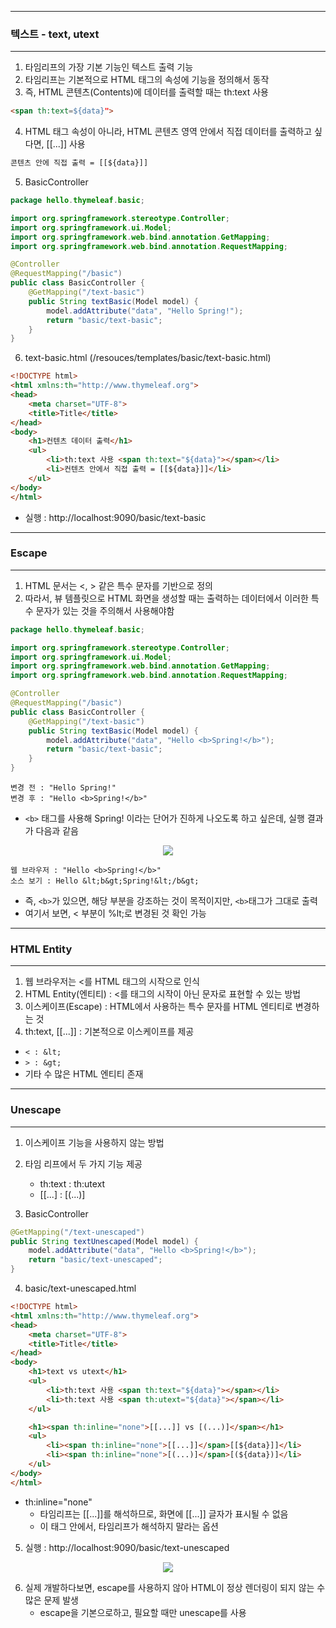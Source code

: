 -----
### 텍스트 - text, utext
-----
1. 타임리프의 가장 기본 기능인 텍스트 출력 기능
2. 타임리프는 기본적으로 HTML 태그의 속성에 기능을 정의해서 동작
3. 즉, HTML 콘텐츠(Contents)에 데이터를 출력할 때는 th:text 사용
```html
<span th:text=${data}">
```

4. HTML 태그 속성이 아니라, HTML 콘텐츠 영역 안에서 직접 데이터를 출력하고 싶다면, [[...]] 사용
```html
콘텐츠 안에 직접 출력 = [[${data}]]
```

5. BasicController
```java
package hello.thymeleaf.basic;

import org.springframework.stereotype.Controller;
import org.springframework.ui.Model;
import org.springframework.web.bind.annotation.GetMapping;
import org.springframework.web.bind.annotation.RequestMapping;

@Controller
@RequestMapping("/basic")
public class BasicController {
    @GetMapping("/text-basic")
    public String textBasic(Model model) {
        model.addAttribute("data", "Hello Spring!");
        return "basic/text-basic";
    }
}
```

6. text-basic.html (/resouces/templates/basic/text-basic.html)
```html
<!DOCTYPE html>
<html xmlns:th="http://www.thymeleaf.org">
<head>
    <meta charset="UTF-8">
    <title>Title</title>
</head>
<body>
    <h1>컨텐츠 데이터 출력</h1>
    <ul>
        <li>th:text 사용 <span th:text="${data}"></span></li>
        <li>컨텐츠 안에서 직접 출력 = [[${data}]]</li>
    </ul>
</body>
</html>
```
  - 실행 : http://localhost:9090/basic/text-basic

-----
### Escape
-----
1. HTML 문서는 <, > 같은 특수 문자를 기반으로 정의
2. 따라서, 뷰 템플릿으로 HTML 화면을 생성할 때는 출력하는 데이터에서 이러한 특수 문자가 있는 것을 주의해서 사용해야함
```java
package hello.thymeleaf.basic;

import org.springframework.stereotype.Controller;
import org.springframework.ui.Model;
import org.springframework.web.bind.annotation.GetMapping;
import org.springframework.web.bind.annotation.RequestMapping;

@Controller
@RequestMapping("/basic")
public class BasicController {
    @GetMapping("/text-basic")
    public String textBasic(Model model) {
        model.addAttribute("data", "Hello <b>Spring!</b>");
        return "basic/text-basic";
    }
}
```

```
변경 전 : "Hello Spring!"
변경 후 : "Hello <b>Spring!</b>"
```
  - ```<b>``` 태그를 사용해 Spring! 이라는 단어가 진하게 나오도록 하고 싶은데, 실행 결과가 다음과 같음
<div align="center">
<img src="https://github.com/sooyounghan/Spring/assets/34672301/424d590a-ba65-49e5-9265-d155138dd5e2">
</div>

```
웹 브라우저 : "Hello <b>Spring!</b>"
소스 보기 : Hello &lt;b&gt;Spring!&lt;/b&gt;
```
  - 즉, ```<b>```가 있으면, 해당 부분을 강조하는 것이 목적이지만, ```<b>```태그가 그대로 출력
  - 여기서 보면, < 부분이 %lt;로 변경된 것 확인 가능

-----
### HTML Entity
-----
1. 웹 브라우저는 <를 HTML 태그의 시작으로 인식
2. HTML Entity(엔티티) : <를 태그의 시작이 아닌 문자로 표현할 수 있는 방법
3. 이스케이프(Escape) : HTML에서 사용하는 특수 문자를 HTML 엔티티로 변경하는 것
4. th:text, [[...]] : 기본적으로 이스케이프를 제공
  - ```< : &lt;```
  - ```> : &gt;```
  - 기타 수 많은 HTML 엔티티 존재

-----
### Unescape
-----
1. 이스케이프 기능을 사용하지 않는 방법
2. 타임 리프에서 두 가지 기능 제공
   - th:text : th:utext
   - [[...] : [(...)]

3. BasicController
```java
@GetMapping("/text-unescaped")
public String textUnescaped(Model model) {
    model.addAttribute("data", "Hello <b>Spring!</b>");
    return "basic/text-unescaped";
}
```

4. basic/text-unescaped.html
```html
<!DOCTYPE html>
<html xmlns:th="http://www.thymeleaf.org">
<head>
    <meta charset="UTF-8">
    <title>Title</title>
</head>
<body>
    <h1>text vs utext</h1>
    <ul>
        <li>th:text 사용 <span th:text="${data}"></span></li>
        <li>th:text 사용 <span th:utext="${data}"></span></li>
    </ul>

    <h1><span th:inline="none">[[...]] vs [(...)]</span></h1>
    <ul>
        <li><span th:inline="none">[[...]]</span>[[${data}]]</li>
        <li><span th:inline="none">[(...)]</span>[(${data})]</li>
    </ul>
</body>
</html>
```
  - th:inline="none"
    + 타임리프는 [[...]]를 해석하므로, 화면에 [[...]] 글자가 표시될 수 없음
    + 이 태그 안에서, 타임리프가 해석하지 말라는 옵션

5. 실행 : http://localhost:9090/basic/text-unescaped
<div align="center">
<img src="https://github.com/sooyounghan/Spring/assets/34672301/f0dd3924-0685-4f47-baf8-100b38620d8c">
</div>

6. 실제 개발하다보면, escape를 사용하지 않아 HTML이 정상 렌더링이 되지 않는 수 많은 문제 발생
   - escape을 기본으로하고, 필요할 때만 unescape를 사용
   
